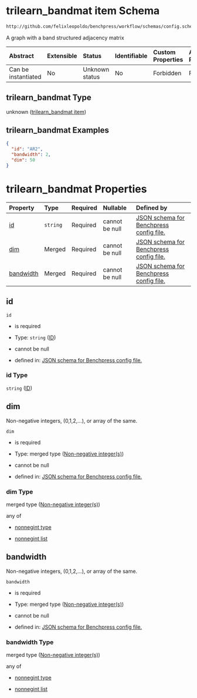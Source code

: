 # trilearn\_bandmat item Schema

```txt
http://github.com/felixleopoldo/benchpress/workflow/schemas/config.schema.json#/definitions/trilearn_bandmat
```

A graph with a band structured adjacency matrix

| Abstract            | Extensible | Status         | Identifiable | Custom Properties | Additional Properties | Access Restrictions | Defined In                                                        |
| :------------------ | :--------- | :------------- | :----------- | :---------------- | :-------------------- | :------------------ | :---------------------------------------------------------------- |
| Can be instantiated | No         | Unknown status | No           | Forbidden         | Forbidden             | none                | [config.schema.json\*](config.schema.json "open original schema") |

## trilearn\_bandmat Type

unknown ([trilearn\_bandmat item](config-definitions-trilearn_bandmat-item.md))

## trilearn\_bandmat Examples

```json
{
  "id": "AR2",
  "bandwidth": 2,
  "dim": 50
}
```

# trilearn\_bandmat Properties

| Property                | Type     | Required | Nullable       | Defined by                                                                                                                                                                                                                        |
| :---------------------- | :------- | :------- | :------------- | :-------------------------------------------------------------------------------------------------------------------------------------------------------------------------------------------------------------------------------- |
| [id](#id)               | `string` | Required | cannot be null | [JSON schema for Benchpress config file.](config-definitions-trilearn_bandmat-item-properties-id.md "http://github.com/felixleopoldo/benchpress/workflow/schemas/config.schema.json#/definitions/trilearn_bandmat/properties/id") |
| [dim](#dim)             | Merged   | Required | cannot be null | [JSON schema for Benchpress config file.](config-definitions-non-negative-integers-1.md "http://github.com/felixleopoldo/benchpress/workflow/schemas/config.schema.json#/definitions/trilearn_bandmat/properties/dim")            |
| [bandwidth](#bandwidth) | Merged   | Required | cannot be null | [JSON schema for Benchpress config file.](config-definitions-non-negative-integers-1.md "http://github.com/felixleopoldo/benchpress/workflow/schemas/config.schema.json#/definitions/trilearn_bandmat/properties/bandwidth")      |

## id



`id`

*   is required

*   Type: `string` ([ID](config-definitions-trilearn_bandmat-item-properties-id.md))

*   cannot be null

*   defined in: [JSON schema for Benchpress config file.](config-definitions-trilearn_bandmat-item-properties-id.md "http://github.com/felixleopoldo/benchpress/workflow/schemas/config.schema.json#/definitions/trilearn_bandmat/properties/id")

### id Type

`string` ([ID](config-definitions-trilearn_bandmat-item-properties-id.md))

## dim

Non-negative integers, (0,1,2,...), or array of the same.

`dim`

*   is required

*   Type: merged type ([Non-negative integer(s)](config-definitions-non-negative-integers-1.md))

*   cannot be null

*   defined in: [JSON schema for Benchpress config file.](config-definitions-non-negative-integers-1.md "http://github.com/felixleopoldo/benchpress/workflow/schemas/config.schema.json#/definitions/trilearn_bandmat/properties/dim")

### dim Type

merged type ([Non-negative integer(s)](config-definitions-non-negative-integers-1.md))

any of

*   [nonnegint type](config-definitions-non-negative-integers-1-anyof-nonnegint-type.md "check type definition")

*   [nonnegint list](config-definitions-nonnegint-list.md "check type definition")

## bandwidth

Non-negative integers, (0,1,2,...), or array of the same.

`bandwidth`

*   is required

*   Type: merged type ([Non-negative integer(s)](config-definitions-non-negative-integers-1.md))

*   cannot be null

*   defined in: [JSON schema for Benchpress config file.](config-definitions-non-negative-integers-1.md "http://github.com/felixleopoldo/benchpress/workflow/schemas/config.schema.json#/definitions/trilearn_bandmat/properties/bandwidth")

### bandwidth Type

merged type ([Non-negative integer(s)](config-definitions-non-negative-integers-1.md))

any of

*   [nonnegint type](config-definitions-non-negative-integers-1-anyof-nonnegint-type.md "check type definition")

*   [nonnegint list](config-definitions-nonnegint-list.md "check type definition")
